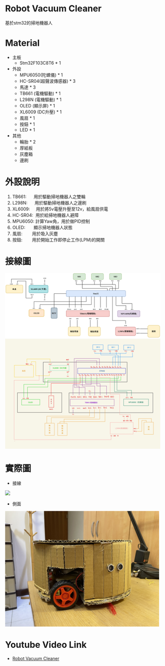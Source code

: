 # Robot Vacuum Cleaner
基於stm32的掃地機器人
# Material
* 主板
  * Stm32F103C8T6 * 1
* 外設
  * MPU6050(陀螺儀) * 1
  * HC-SR04(超聲波傳感器) * 3
  * 馬達 * 3
  * TB661 (電機驅動) * 1
  * L298N (電機驅動) * 1
  * OLED (顯示屏) * 1
  * XL6009 (DC升壓) * 1
  * 風扇 * 1
  * 按鈕 * 1
  * LED * 1
* 其他
  * 輪胎 * 2
  * 厚紙板
  * 灰塵箱
  * 邊刷

# 外設說明
1. TB661:&nbsp;&nbsp;&nbsp;&nbsp;&nbsp;&nbsp;用於驅動掃地機器人之雙輪
2. L298N:&nbsp;&nbsp;&nbsp;&nbsp;&nbsp;&nbsp;用於驅動掃地機器人之邊刷
3. XL6009:&nbsp;&nbsp;&nbsp;&nbsp;&nbsp;用於將5v電壓升壓至12v，給風扇供電
4. HC-SR04:&nbsp;&nbsp;用於給掃地機器人避障
5. MPU6050:&nbsp;計算Yaw角，用於做PID控制
6. OLED:&nbsp;&nbsp;&nbsp;&nbsp;&nbsp;&nbsp;&nbsp;顯示掃地機器人狀態
7. 風扇:&nbsp;&nbsp;&nbsp;&nbsp;&nbsp;&nbsp;&nbsp;&nbsp;用於吸入灰塵
8. 按鈕:&nbsp;&nbsp;&nbsp;&nbsp;&nbsp;&nbsp;&nbsp;&nbsp;用於開始工作即停止工作(LPM)的開關
  
# 接線圖
<img src='https://github.com/Appmedia06/Robot-Vacuum-Cleaner/blob/main/image/stm32.drawio.png' width=700/>
<img src='https://github.com/Appmedia06/Robot-Vacuum-Cleaner/blob/main/image/%E6%8E%A5%E7%B7%9A%E5%9C%96' width=700/>

# 實際圖

* 接線
<img src='https://github.com/Appmedia06/Robot-Vacuum-Cleaner/blob/main/image/%E4%B8%8A' width=500/>

* 側面
<img src='https://github.com/Appmedia06/Robot-Vacuum-Cleaner/blob/main/image/%E5%81%B4' width=500/>

# Youtube Video Link
* <a href="https://www.youtube.com/watch?v=AnjX--ckHNQ">Robot Vacuum Cleaner</a>

